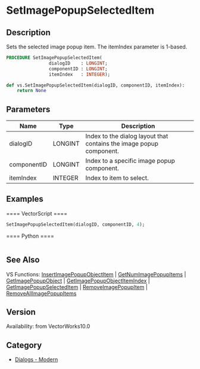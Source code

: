 # SetImagePopupSelectedItem

## Description
Sets the selected image popup item. The itemIndex parameter is 1-based.

```pascal
PROCEDURE SetImagePopupSelectedItem(
				dialogID    : LONGINT;
				componentID : LONGINT;
				itemIndex   : INTEGER);
```

```python
def vs.SetImagePopupSelectedItem(dialogID, componentID, itemIndex):
    return None
```

## Parameters
|Name|Type|Description|
|---|---|---|
|dialogID|LONGINT|Index to the dialog layout that contains the image popup component.|
|componentID|LONGINT|Index to a specific image popup component.|
|itemIndex|INTEGER|Index to item to select.|

## Examples
==== VectorScript ====
```pascal
SetImagePopupSelectedItem(dialogID, componentID, 4);
```
==== Python ====
```python

```

## See Also
VS Functions:
[InsertImagePopupObjectItem](InsertImagePopupObjectItem.md) 
| [GetNumImagePopupItems](GetNumImagePopupItems.md) 
| [GetImagePopupObject](GetImagePopupObject.md) 
| [GetImagePopupObjectItemIndex](GetImagePopupObjectItemIndex.md) 
| [GetImagePopupSelectedItem](GetImagePopupSelectedItem.md) 
| [RemoveImagePopupItem](RemoveImagePopupItem.md) 
| [RemoveAllImagePopupItems](RemoveAllImagePopupItems.md)

## Version
Availability: from VectorWorks10.0

## Category
* [Dialogs - Modern](../Categories/Dialogs%20-%20Modern.md)
